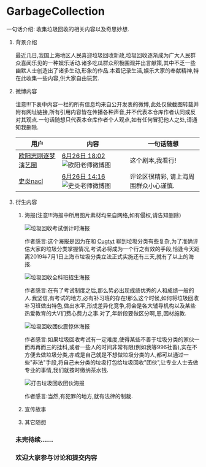 # GarbageCollection

一句话介绍: 收集垃圾回收的相关内容以及奇思妙想.

1. 背景介绍

   最近几日,我国上海地区人民喜迎垃圾回收新政,垃圾回收逐渐成为广大人民群众喜闻乐见的一种娱乐活动.诸多吃瓜群众积极围观并出言献策,其中不乏一些幽默人士创造出了诸多生动,形象的作品.本着记录生活,娱乐大家的奉献精神,特在此收集一些内容,供大家自由玩赏.

2. 微博内容

   注意!!!下表中内容一栏的所有信息均来自公开发表的微博,此处仅做截图转载并附有网址链接,所有引用内容皆在传播各种声音,并不代表本仓库作者认同或反对其观点.一句话随想只代表本仓库作者个人观点,如有任何冒犯他人之处,请通知我删除.

   | 用户                                                         | 内容                                                         | 一句话随想                            |
   | ------------------------------------------------------------ | ------------------------------------------------------------ | ------------------------------------- |
   | [欧阳志刚逐梦演艺圈](https://weibo.com/u/6444741998?is_hot=1) | [6月26日 18:02](https://weibo.com/6444741998/HAI64wr1a?from=page_1005056444741998_profile&wvr=6&mod=weibotime)  ![欧阳老师微博图](微博图/欧阳老师微博图.png) | 这个剧本,我看行!                      |
   | [史炎nacl](https://weibo.com/u/1452977132)                   | [6月26日 14:16](https://weibo.com/1452977132/HAGCc4sgF?from=page_1005051452977132_profile&wvr=6&mod=weibotime)![史炎老师微博图](微博图/史炎老师微博图.png) | 评论区很精彩, 请上海周围群众小心谨慎. |

3. 衍生内容

   1. 海报(注意!!!海报中所用图片素材均来自网络,如有侵权,请告知删除)

      ![垃圾回收考试倒计时海报](海报/垃圾回收考试倒计时海报.png)

      作者感言:这个海报是因为在和 [Cugtyt](https://github.com/Cugtyt) 聊到垃圾分类有些复杂,为了准确评估大家的垃圾分类掌握情况,考试必将成为一个行之有效的手段,恰逢今天距离2019年7月1日上海市垃圾分类立法正式实施还有三天,就有了以上的海报.

      ![垃圾回收全科班招生海报](海报/垃圾回收全科班招生海报.png)

      作者感言:在有了考试制度之后,那么势必出现成绩优秀的人和成绩一般的人.我坚信,有考试的地方,必有补习班的存在!那么这个时候,如何将垃圾回收补习班做出特色,做出水平,形成差异化竞争,将会是各大辅导机构以及某些热爱教育的大V们费心费力之事.对了,年龄段要做区分啊,恩,因材施教.

      ![垃圾回收团伙震惊体海报](海报/垃圾回收团伙震惊体海报.png)

      作者感言:如果垃圾回收考试有一定难度,使得某些不善于垃圾分类的家伙一而再再而三的挂科,或者一些人的时间非常有限(例如我等996社畜),实在不方便去做垃圾分类,亦或是自己就是不想做垃圾分类的人,都可以通过一些"非法"手段,将自己未分类的垃圾打包给垃圾回收"团伙",让专业人士去做专业的事情,我们就按时缴纳茶水钱.

      ![打击垃圾回收团伙海报](海报/打击垃圾回收团伙海报.png)

      作者感言:当然,有犯罪的地方,就有法律的制裁.

   2. 宣传故事

   3. 其它随想

      

   ### 未完待续......

   ### 欢迎大家参与讨论和提交内容
